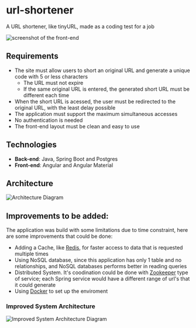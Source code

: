 # url-shortener
A URL shortener, like tinyURL, made as a coding test for a job

![screenshot of the front-end](https://cdn.discordapp.com/attachments/410766471052918786/935248009418133535/unknown.png)

 ## Requirements 
- The site must allow users to short an original URL and generate a unique code with 5 or less characters
  - The URL must not expire
  - If the same original URL is entered, the generated short URL must be different each time
- When the short URL is acessed, the user must be redirected to the original URL, with the least delay possible
- The application must support the maximum simultaneous accesses
- No authentication is needed
- The front-end layout must be clean and easy to use

## Technologies
- **Back-end**: Java, Spring Boot and Postgres
- **Front-end**: Angular and Angular Material

## Architecture
![Architecture Diagram](https://cdn.discordapp.com/attachments/410766471052918786/935251257159974982/unknown.png)


## Improvements to be added:
The application was build with some limitations due to time constraint, here are some improvements that could be done:
- Adding a Cache, like [Redis](https://redis.io/), for faster access to data that is requested multiple times
- Using NoSQL database, since this application has only 1 table and no relationships, and NoSQL databases performs better in reading queries 
- Distributed System. It's coodination could be done with [Zookeeper](https://zookeeper.apache.org/) type of service; each Spring service would have a different range of url's that it could generate
- Using [Docker](https://www.docker.com/) to set up the enviroment

### Improved System Architecture
![Improved System Architecture Diagram](https://cdn.discordapp.com/attachments/410766471052918786/935260925399822396/unknown.png)
